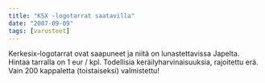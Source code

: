 ```yaml
---
title: "KSX -logotarrat saatavilla"
date: "2007-09-09"
tags: [varusteet]
---
```


Kerkesix-logotarrat ovat saapuneet ja niitä on lunastettavissa Japelta.
Hintaa tarralla on 1 eur / kpl. Todellisia keräilyharvinaisuuksia,
rajoitettu erä. Vain 200 kappaletta (toistaiseksi) valmistettu!